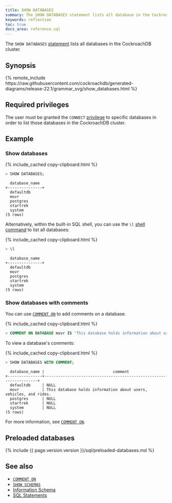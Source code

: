 ```yaml
---
title: SHOW DATABASES
summary: The SHOW DATABASES statement lists all database in the CockroachDB cluster.
keywords: reflection
toc: true
docs_area: reference.sql
---
```


The `SHOW DATABASES` [statement](sql-statements.html) lists all databases in the CockroachDB cluster.

## Synopsis

<div>
{% remote_include https://raw.githubusercontent.com/cockroachdb/generated-diagrams/release-22.1/grammar_svg/show_databases.html %}
</div>

## Required privileges

The user must be granted the `CONNECT` [privilege](security-reference/authorization.html#managing-privileges) to specific databases in order to list those databases in the CockroachDB cluster.

## Example

### Show databases

{% include_cached copy-clipboard.html %}
~~~ sql
> SHOW DATABASES;
~~~

~~~
  database_name
+---------------+
  defaultdb
  movr
  postgres
  startrek
  system
(5 rows)
~~~

Alternatively, within the built-in SQL shell, you can use the `\l` [shell command](cockroach-sql.html#commands) to list all databases:

{% include_cached copy-clipboard.html %}
~~~ sql
> \l
~~~

~~~
  database_name
+---------------+
  defaultdb
  movr
  postgres
  startrek
  system
(5 rows)
~~~

### Show databases with comments

You can use [`COMMENT ON`](comment-on.html) to add comments on a database.

{% include_cached copy-clipboard.html %}
~~~ sql
> COMMENT ON DATABASE movr IS 'This database holds information about users, vehicles, and rides.';
~~~

To view a database's comments:

{% include_cached copy-clipboard.html %}
~~~ sql
> SHOW DATABASES WITH COMMENT;
~~~

~~~
  database_name |                              comment
+---------------+-------------------------------------------------------------------+
  defaultdb     | NULL
  movr          | This database holds information about users, vehicles, and rides.
  postgres      | NULL
  startrek      | NULL
  system        | NULL
(5 rows)
~~~

For more information, see [`COMMENT ON`](comment-on.html).

## Preloaded databases

{% include {{ page.version.version }}/sql/preloaded-databases.md %}

## See also

- [`COMMENT ON`](comment-on.html)
- [`SHOW SCHEMAS`](show-schemas.html)
- [Information Schema](information-schema.html)
- [SQL Statements](sql-statements.html)
